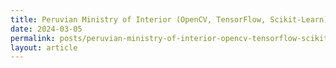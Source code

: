 ```yaml
---
title: Peruvian Ministry of Interior (OpenCV, TensorFlow, Scikit-Learn) Public safety concerns, improve crime prediction and public safety measures with image recognition and predictive modeling
date: 2024-03-05
permalink: posts/peruvian-ministry-of-interior-opencv-tensorflow-scikit-learn
layout: article
---
```


